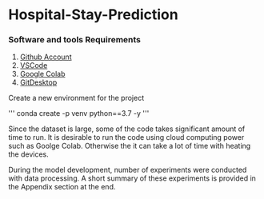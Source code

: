 # Hospital-Stay-Prediction

### Software and tools Requirements

1. [Github Account](http://github.com)
2. [VSCode](http://code.visualstudio.com/)
3. [Google Colab](https://colab.research.google.com/)
4. [GitDesktop](https://desktop.github.com/)

Create a new environment for the project

'''
conda create -p venv python==3.7 -y
'''


Since the dataset is large, some of the code takes significant amount of time to run. It is desirable to run the code using cloud computing power such as Goolge Colab. Otherwise the it can take a lot of time with heating the devices.


During the model development, number of experiments were conducted with data processing. A short summary of these experiments is provided in the Appendix section at the end.

